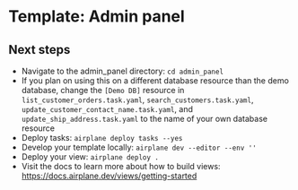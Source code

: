 # Template: Admin panel

## Next steps

- Navigate to the admin_panel directory: `cd admin_panel`
- If you plan on using this on a different database resource than the demo database, change the `[Demo DB]` resource in `list_customer_orders.task.yaml`, `search_customers.task.yaml`, `update_customer_contact_name.task.yaml`, and `update_ship_address.task.yaml` to the name of your own database resource
- Deploy tasks: `airplane deploy tasks --yes`
- Develop your template locally: `airplane dev --editor --env ''`
- Deploy your view: `airplane deploy .`
- Visit the docs to learn more about how to build views: https://docs.airplane.dev/views/getting-started
